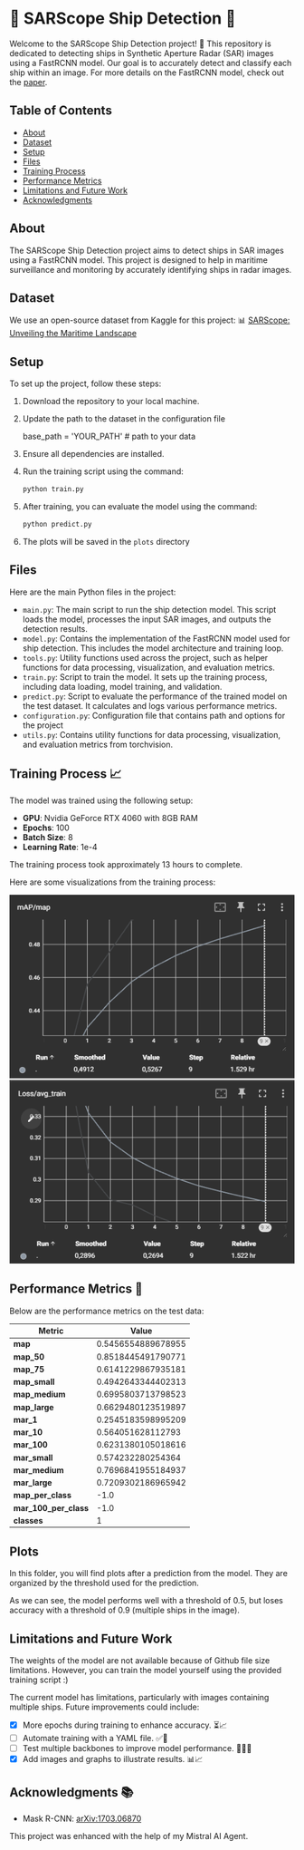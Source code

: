 # 🚢 SARScope Ship Detection 🚢

Welcome to the SARScope Ship Detection project! 🌊 This repository is dedicated to detecting ships in Synthetic Aperture Radar (SAR) images using a FastRCNN model. Our goal is to accurately detect and classify each ship within an image. For more details on the FastRCNN model, check out the [paper](https://arxiv.org/abs/1506.01497).

## Table of Contents

- [About](#about)
- [Dataset](#dataset)
- [Setup](#setup)
- [Files](#files)
- [Training Process](#training-process-)
- [Performance Metrics](#performance-metrics-)
- [Limitations and Future Work](#limitations-and-future-work)
- [Acknowledgments](#acknowledgments-)

## About

The SARScope Ship Detection project aims to detect ships in SAR images using a FastRCNN model. This project is designed to help in maritime surveillance and monitoring by accurately identifying ships in radar images.

## Dataset

We use an open-source dataset from Kaggle for this project:
📊 [SARScope: Unveiling the Maritime Landscape](https://www.kaggle.com/datasets/kailaspsudheer/sarscope-unveiling-the-maritime-landscape)

## Setup
To set up the project, follow these steps:

1. Download the repository to your local machine.
2. Update the path to the dataset in the configuration file 

   base_path = 'YOUR_PATH'  # path to your data

3. Ensure all dependencies are installed.
4. Run the training script using the command:

   ```bash
   python train.py
   ```
5. After training, you can evaluate the model using the command:

   ```bash
   python predict.py
   ```
6. The plots will be saved in the `plots` directory

## Files

Here are the main Python files in the project:

- `main.py`: The main script to run the ship detection model. This script loads the model, processes the input SAR images, and outputs the detection results.
- `model.py`: Contains the implementation of the FastRCNN model used for ship detection. This includes the model architecture and training loop.
- `tools.py`: Utility functions used across the project, such as helper functions for data processing, visualization, and evaluation metrics.
- `train.py`: Script to train the model. It sets up the training process, including data loading, model training, and validation.
- `predict.py`: Script to evaluate the performance of the trained model on the test dataset. It calculates and logs various performance metrics.
- `configuration.py`: Configuration file that contains path and options for the project
- `utils.py`: Contains utility functions for data processing, visualization, and evaluation metrics from torchvision.

## Training Process 📈

The model was trained using the following setup:

- **GPU**: Nvidia GeForce RTX 4060 with 8GB RAM
- **Epochs**: 100
- **Batch Size**: 8
- **Learning Rate**: 1e-4

The training process took approximately 13 hours to complete.

Here are some visualizations from the training process:

![mAP during the training](assets/map_score.png)
![Loss during the training](assets/loss_training.png)

## Performance Metrics 🏁

Below are the performance metrics on the test data:

| Metric                | Value              |
|-----------------------|--------------------|
| **map**               | 0.5456554889678955 |
| **map_50**            | 0.8518445491790771 |
| **map_75**            | 0.6141229867935181 |
| **map_small**         | 0.4942643344402313 |
| **map_medium**        | 0.6995803713798523 |
| **map_large**         | 0.6629480123519897 |
| **mar_1**             | 0.2545183598995209 |
| **mar_10**            | 0.564051628112793  |
| **mar_100**           | 0.6231380105018616 |
| **mar_small**         | 0.574232280254364  |
| **mar_medium**        | 0.7696841955184937 |
| **mar_large**         | 0.7209302186965942 |
| **map_per_class**     | -1.0               |
| **mar_100_per_class** | -1.0               |
| **classes**           | 1                  |


## Plots

In this folder, you will find plots after a prediction from the model.
They are organized by the threshold used for the prediction.

As we can see, the model performs well with a threshold of 0.5, but loses accuracy with a threshold of 0.9 (multiple ships in the image).

## Limitations and Future Work

The weights of the model are not available because of Github file size limitations. However, you can train the model yourself using the provided training script
:)

The current model has limitations, particularly with images containing multiple ships. Future improvements could include:

- [x] More epochs during training to enhance accuracy. ⏳📈
- [ ] Automate training with a YAML file. ✅📄
- [ ] Test multiple backbones to improve model performance. 🏋️‍♂️🔁
- [x] Add images and graphs to illustrate results. 📊📈
## Acknowledgments 📚

- Mask R-CNN: [arXiv:1703.06870](https://arxiv.org/abs/1703.06870)

This project was enhanced with the help of my Mistral AI Agent.
